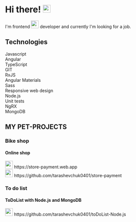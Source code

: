 <h1>Hi there!
    <img src="https://img.icons8.com/?size=512&id=1H52efUsDX7A&format=png" width=25px alt="angular">
</h1>
<p>I'm frontend 
    <img src="https://img.icons8.com/?size=512&id=71257&format=png" width=25px alt="angular">
    developer and currently I'm looking for a job.
</p>
<h2>Technologies</h2>
<section>
    <div>
<!--         <img src="https://img.icons8.com/?size=512&id=108784&format=png" width=25px alt="angular"> -->
        <span>Javascript</span>
    </div>
    <div>
<!--         <img src="https://img.icons8.com/?size=512&id=71257&format=png" width=25px alt="angular"> -->
        <span>Angular</span>
    </div>
    <div>
<!--         <img src="https://img.icons8.com/?size=512&id=wpZmKzk11AzJ&format=png" width=25px alt="angular"> -->
        <span>TypeScript</span>
    </div>
    <div>
<!--         <img src="https://img.icons8.com/?size=512&id=20906&format=png" width=25px alt="angular"> -->
        <span>GIT</span>
    </div>
    <div>
<!--         <img src="https://seeklogo.com/images/R/rxjs-logo-1C13E67498-seeklogo.com.png" width=25px alt="angular"> -->
        <span>RxJS</span>
    </div>
    <div>
<!--         <img src="https://material.angular.io/assets/img/angular-material-logo.svg" width=25px alt="angular"> -->
        <span>Angular Materials</span>
    </div>
    <div>
<!--         <img src="https://img.icons8.com/?size=512&id=QBqFNfPPB2Kx&format=png" width=25px alt="angular"> -->
        <span>Sass </span>
    </div>
    <div>Responsive web design</div>
    <div>Node.js</div>
    <div>Unit tests</div>
    <div>NgRX</div>
    <div>MongoDB</div>
</section>
<div>
    <h2> MY PET-PROJECTS</h2>
     <section>
        <h3>Bike shop</h3>
        <h4>Online shop </h4>
        <div>
            <img src="https://img.icons8.com/?size=512&id=1349&format=png" width=25px alt="">
            <span>https://store-payment.web.app</span>
            <br>
            <img src="https://img.icons8.com/?size=512&id=20906&format=png" width=25px alt="">
            <span>https://github.com/tarashevchuk0401/store-payment</span>
        </div>
    </section>
    <section>
        <h3>To do list</h3>
        <h4>ToDoList with Node.js and MongoDB</h4>
        <div>
            <img src="https://img.icons8.com/?size=512&id=20906&format=png" width=25px alt="">
            <span>https://github.com/tarashevchuk0401/toDoList-Node.js</span>
        </div>
    </section>
</div>
